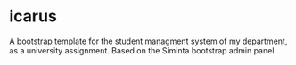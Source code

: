 # icarus
A bootstrap template for the student managment system of my department, as a university assignment. Based on the Siminta bootstrap admin panel.
